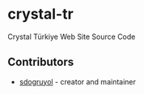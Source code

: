 # crystal-tr

Crystal Türkiye Web Site Source Code

## Contributors

- [sdogruyol](https://github.com/sdogruyol) - creator and maintainer
